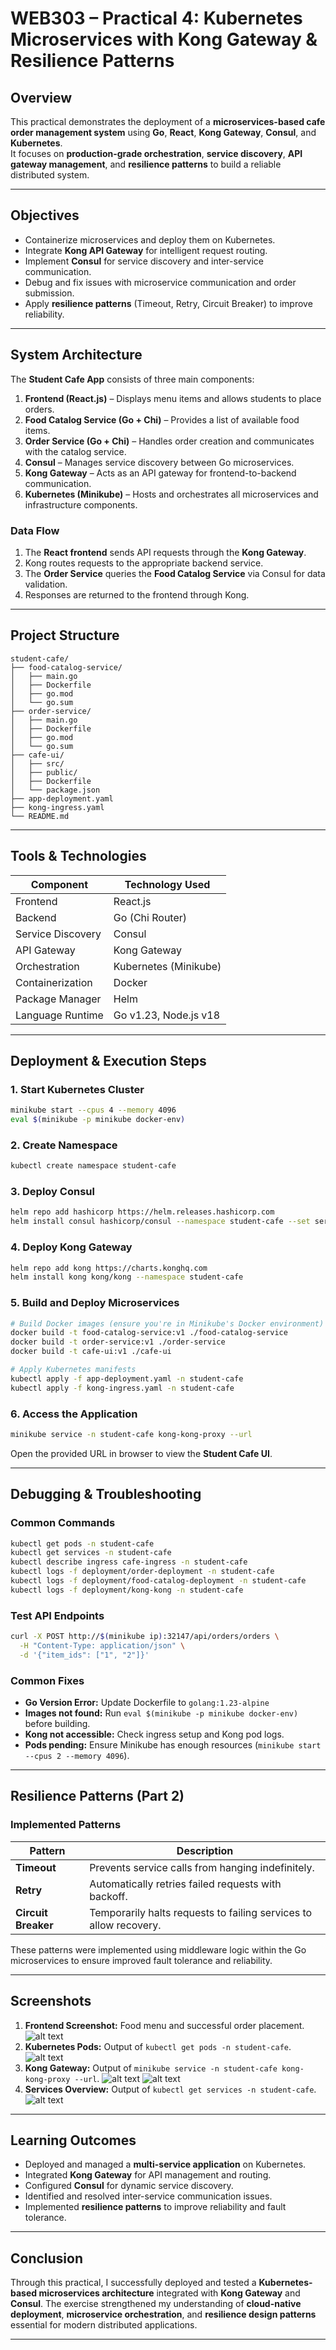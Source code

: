 
# WEB303 – Practical 4: Kubernetes Microservices with Kong Gateway & Resilience Patterns

## Overview

This practical demonstrates the deployment of a **microservices-based cafe order management system** using **Go**, **React**, **Kong Gateway**, **Consul**, and **Kubernetes**.  
It focuses on **production-grade orchestration**, **service discovery**, **API gateway management**, and **resilience patterns** to build a reliable distributed system.

---

## Objectives

- Containerize microservices and deploy them on Kubernetes.
- Integrate **Kong API Gateway** for intelligent request routing.
- Implement **Consul** for service discovery and inter-service communication.
- Debug and fix issues with microservice communication and order submission.
- Apply **resilience patterns** (Timeout, Retry, Circuit Breaker) to improve reliability.

---

## System Architecture

The **Student Cafe App** consists of three main components:

1. **Frontend (React.js)** – Displays menu items and allows students to place orders.
2. **Food Catalog Service (Go + Chi)** – Provides a list of available food items.
3. **Order Service (Go + Chi)** – Handles order creation and communicates with the catalog service.
4. **Consul** – Manages service discovery between Go microservices.
5. **Kong Gateway** – Acts as an API gateway for frontend-to-backend communication.
6. **Kubernetes (Minikube)** – Hosts and orchestrates all microservices and infrastructure components.

### Data Flow

1. The **React frontend** sends API requests through the **Kong Gateway**.
2. Kong routes requests to the appropriate backend service.
3. The **Order Service** queries the **Food Catalog Service** via Consul for data validation.
4. Responses are returned to the frontend through Kong.

---


## Project Structure
````
student-cafe/
├── food-catalog-service/
│   ├── main.go
│   ├── Dockerfile
│   ├── go.mod
│   └── go.sum
├── order-service/
│   ├── main.go
│   ├── Dockerfile
│   ├── go.mod
│   └── go.sum
├── cafe-ui/
│   ├── src/
│   ├── public/
│   ├── Dockerfile
│   └── package.json
├── app-deployment.yaml
├── kong-ingress.yaml
└── README.md

````

---

## Tools & Technologies

| Component | Technology Used |
|------------|----------------|
| Frontend | React.js |
| Backend | Go (Chi Router) |
| Service Discovery | Consul |
| API Gateway | Kong Gateway |
| Orchestration | Kubernetes (Minikube) |
| Containerization | Docker |
| Package Manager | Helm |
| Language Runtime | Go v1.23, Node.js v18 |

---

## Deployment & Execution Steps

### 1. Start Kubernetes Cluster

```bash
minikube start --cpus 4 --memory 4096
eval $(minikube -p minikube docker-env)
````

### 2. Create Namespace

```bash
kubectl create namespace student-cafe
```

### 3. Deploy Consul

```bash
helm repo add hashicorp https://helm.releases.hashicorp.com
helm install consul hashicorp/consul --namespace student-cafe --set server.replicas=1
```

### 4. Deploy Kong Gateway

```bash
helm repo add kong https://charts.konghq.com
helm install kong kong/kong --namespace student-cafe
```

### 5. Build and Deploy Microservices

```bash
# Build Docker images (ensure you're in Minikube's Docker environment)
docker build -t food-catalog-service:v1 ./food-catalog-service
docker build -t order-service:v1 ./order-service
docker build -t cafe-ui:v1 ./cafe-ui

# Apply Kubernetes manifests
kubectl apply -f app-deployment.yaml -n student-cafe
kubectl apply -f kong-ingress.yaml -n student-cafe
```

### 6. Access the Application

```bash
minikube service -n student-cafe kong-kong-proxy --url
```

Open the provided URL in browser to view the **Student Cafe UI**.

---

## Debugging & Troubleshooting

### Common Commands

```bash
kubectl get pods -n student-cafe
kubectl get services -n student-cafe
kubectl describe ingress cafe-ingress -n student-cafe
kubectl logs -f deployment/order-deployment -n student-cafe
kubectl logs -f deployment/food-catalog-deployment -n student-cafe
kubectl logs -f deployment/kong-kong -n student-cafe
```

### Test API Endpoints

```bash
curl -X POST http://$(minikube ip):32147/api/orders/orders \
  -H "Content-Type: application/json" \
  -d '{"item_ids": ["1", "2"]}'
```

### Common Fixes

* **Go Version Error:** Update Dockerfile to `golang:1.23-alpine`
* **Images not found:** Run `eval $(minikube -p minikube docker-env)` before building.
* **Kong not accessible:** Check ingress setup and Kong pod logs.
* **Pods pending:** Ensure Minikube has enough resources (`minikube start --cpus 2 --memory 4096`).

---

## Resilience Patterns (Part 2)

### Implemented Patterns

| Pattern             | Description                                                       |
| ------------------- | ----------------------------------------------------------------- |
| **Timeout**         | Prevents service calls from hanging indefinitely.                 |
| **Retry**           | Automatically retries failed requests with backoff.               |
| **Circuit Breaker** | Temporarily halts requests to failing services to allow recovery. |

These patterns were implemented using middleware logic within the Go microservices to ensure improved fault tolerance and reliability.

---

## Screenshots

1. **Frontend Screenshot:** Food menu and successful order placement.
![alt text](<assets/Screenshot 2025-10-03 222422.png>)
2. **Kubernetes Pods:** Output of `kubectl get pods -n student-cafe`.
![alt text](<assets/Screenshot 2025-10-03 222820.png>)
3. **Kong Gateway:** Output of `minikube service -n student-cafe kong-kong-proxy --url`.
![alt text](<assets/Screenshot 2025-10-03 222422.png>)
![alt text](<assets/Screenshot 2025-10-03 222732.png>)
4. **Services Overview:** Output of `kubectl get services -n student-cafe`.
![alt text](<assets/Screenshot 2025-10-03 222956.png>)

---

## Learning Outcomes

* Deployed and managed a **multi-service application** on Kubernetes.
* Integrated **Kong Gateway** for API management and routing.
* Configured **Consul** for dynamic service discovery.
* Identified and resolved inter-service communication issues.
* Implemented **resilience patterns** to improve reliability and fault tolerance.


---

## Conclusion

Through this practical, I successfully deployed and tested a **Kubernetes-based microservices architecture** integrated with **Kong Gateway** and **Consul**.
The exercise strengthened my understanding of **cloud-native deployment**, **microservice orchestration**, and **resilience design patterns** essential for modern distributed applications.

---

